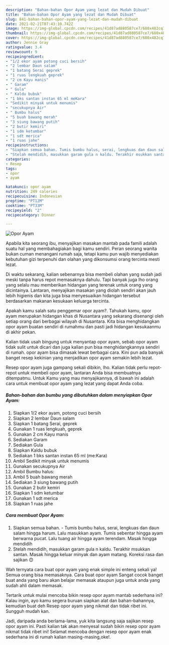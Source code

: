 ```yaml
---
description: "Bahan-bahan Opor Ayam yang lezat dan Mudah Dibuat"
title: "Bahan-bahan Opor Ayam yang lezat dan Mudah Dibuat"
slug: 841-bahan-bahan-opor-ayam-yang-lezat-dan-mudah-dibuat
date: 2021-02-21T07:43:10.742Z
image: https://img-global.cpcdn.com/recipes/41d87ad880587ce7/680x482cq70/opor-ayam-foto-resep-utama.jpg
thumbnail: https://img-global.cpcdn.com/recipes/41d87ad880587ce7/680x482cq70/opor-ayam-foto-resep-utama.jpg
cover: https://img-global.cpcdn.com/recipes/41d87ad880587ce7/680x482cq70/opor-ayam-foto-resep-utama.jpg
author: Jennie Gray
ratingvalue: 3.4
reviewcount: 9
recipeingredient:
- "1/2 ekor ayam potong cuci bersih"
- "2 lembar Daun salam"
- "1 batang Serai geprek"
- "1 ruas lengkuah geprek"
- "2 cm Kayu manis"
- " Garam"
- " Gula"
- " Kaldu bubuk"
- "1 bks santan instan 65 ml meKara"
- "Sedikit minyak untuk menumis"
- "secukupnya Air"
- " Bumbu halus"
- "5 buah bawang merah"
- "3 siung bawang putih"
- "2 butir kemiri"
- "1 sdm ketumbar"
- "1 sdt merica"
- "1 ruas jahe"
recipeinstructions:
- "Siapkan semua bahan. Tumis bumbu halus, serai, lengkuas dan daun salam hingga harum. Lalu masukkan ayam. Tumis sebentar hingga ayam berwarna pucat. Lalu tuang air hingga ayam terendam. Masak hingga mendidih"
- "Stelah mendidih, masukkan garam gula n kaldu. Terakhir msukkan santan. Masak hingga keluar minyak dan ayam matang. Koreksi rasa dan sajikan 😊"
categories:
- Resep
tags:
- opor
- ayam

katakunci: opor ayam 
nutrition: 249 calories
recipecuisine: Indonesian
preptime: "PT12M"
cooktime: "PT33M"
recipeyield: "2"
recipecategory: Dinner

---
```



![Opor Ayam](https://img-global.cpcdn.com/recipes/41d87ad880587ce7/680x482cq70/opor-ayam-foto-resep-utama.jpg)

Apabila kita seorang ibu, menyajikan masakan mantab pada famili adalah suatu hal yang membahagiakan bagi kamu sendiri. Peran seorang  wanita bukan cuman menangani rumah saja, tetapi kamu pun wajib menyediakan kebutuhan gizi terpenuhi dan olahan yang dikonsumsi orang tercinta mesti lezat.

Di waktu  sekarang, kalian sebenarnya bisa membeli olahan yang sudah jadi meski tanpa harus repot memasaknya dahulu. Tapi banyak juga lho orang yang selalu mau memberikan hidangan yang terenak untuk orang yang dicintainya. Lantaran, menyajikan masakan yang diolah sendiri akan jauh lebih higienis dan kita juga bisa menyesuaikan hidangan tersebut berdasarkan makanan kesukaan keluarga tercinta. 



Apakah kamu salah satu penggemar opor ayam?. Tahukah kamu, opor ayam merupakan hidangan khas di Nusantara yang sekarang disenangi oleh setiap orang dari berbagai wilayah di Nusantara. Kita bisa menghidangkan opor ayam buatan sendiri di rumahmu dan pasti jadi hidangan kesukaanmu di akhir pekan.

Kalian tidak usah bingung untuk menyantap opor ayam, sebab opor ayam tidak sulit untuk dicari dan juga kalian pun bisa menghidangkannya sendiri di rumah. opor ayam bisa dimasak lewat berbagai cara. Kini pun ada banyak banget resep kekinian yang menjadikan opor ayam semakin lebih lezat.

Resep opor ayam juga gampang sekali dibikin, lho. Kalian tidak perlu repot-repot untuk membeli opor ayam, lantaran Anda bisa membuatnya ditempatmu. Untuk Kamu yang mau menyajikannya, di bawah ini adalah cara untuk membuat opor ayam yang lezat yang dapat Anda coba.

<!--inarticleads1-->

##### Bahan-bahan dan bumbu yang dibutuhkan dalam menyiapkan Opor Ayam:

1. Siapkan 1/2 ekor ayam, potong cuci bersih
1. Siapkan 2 lembar Daun salam
1. Siapkan 1 batang Serai, geprek
1. Gunakan 1 ruas lengkuah, geprek
1. Gunakan 2 cm Kayu manis
1. Sediakan  Garam
1. Sediakan  Gula
1. Siapkan  Kaldu bubuk
1. Sediakan 1 bks santan instan 65 ml (me:Kara)
1. Ambil Sedikit minyak untuk menumis
1. Gunakan secukupnya Air
1. Ambil  Bumbu halus:
1. Ambil 5 buah bawang merah
1. Sediakan 3 siung bawang putih
1. Gunakan 2 butir kemiri
1. Siapkan 1 sdm ketumbar
1. Gunakan 1 sdt merica
1. Siapkan 1 ruas jahe




<!--inarticleads2-->

##### Cara membuat Opor Ayam:

1. Siapkan semua bahan. - Tumis bumbu halus, serai, lengkuas dan daun salam hingga harum. Lalu masukkan ayam. Tumis sebentar hingga ayam berwarna pucat. Lalu tuang air hingga ayam terendam. Masak hingga mendidih
1. Stelah mendidih, masukkan garam gula n kaldu. Terakhir msukkan santan. Masak hingga keluar minyak dan ayam matang. Koreksi rasa dan sajikan 😊




Wah ternyata cara buat opor ayam yang enak simple ini enteng sekali ya! Semua orang bisa memasaknya. Cara buat opor ayam Sangat cocok banget buat anda yang baru akan belajar memasak ataupun juga untuk anda yang sudah ahli dalam memasak.

Tertarik untuk mulai mencoba bikin resep opor ayam mantab sederhana ini? Kalau ingin, ayo kamu segera buruan siapkan alat dan bahan-bahannya, kemudian buat deh Resep opor ayam yang nikmat dan tidak ribet ini. Sungguh mudah kan. 

Jadi, daripada anda berlama-lama, yuk kita langsung saja sajikan resep opor ayam ini. Pasti kalian tak akan menyesal sudah bikin resep opor ayam nikmat tidak ribet ini! Selamat mencoba dengan resep opor ayam enak sederhana ini di rumah kalian masing-masing,oke!.

